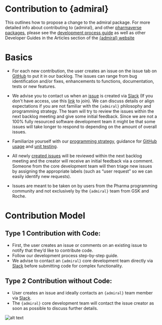 # Contribution to {admiral} 

This outlines how to propose a change to the admiral package. For more detailed info about contributing to {admiral}, and other [pharmaverse packages](https://pharmaverse.org/), please see the [development process guide](https://pharmaverse.github.io/admiral/articles/development_process.html) as well as other Developer Guides in the Articles section of the [{admiral} website](https://pharmaverse.github.io/admiral/index.html)

# Basics
 * For each new contribution, the user creates an issue on the issue tab on [GitHub](https://github.com/pharmaverse/admiral/issues) to put it in our backlog. The issues can range from bug identification and/or fixes, enhancements to functions, documentation, tests or new features.   

 * We advise you to contact us when an [issue](https://github.com/pharmaverse/admiral/issues) is created via [Slack](https://app.slack.com/client/T028PB489D3/C02M8KN8269) (If you don't have access, use this [link](https://join.slack.com/t/pharmaverse/shared_invite/zt-yv5atkr4-Np2ytJ6W_QKz_4Olo7Jo9A) to join).  We can discuss details or align expectations if you are not familiar with the `{admiral}` philosophy and programming strategy. The team will try to review the issues within the next backlog meeting and give some initial feedback. Since we are not a 100% fully resourced software development team it might be that some issues will take longer to respond to depending on the amount of overall issues. 

 * Familiarize yourself with our [programming strategy](https://pharmaverse.github.io/admiral/articles/programming_strategy.html), guidance for [GitHub usage](https://pharmaverse.github.io/admiral/articles/git_usage.html) and [unit testing](https://pharmaverse.github.io/admiral/articles/unit_test_guidance.html).

 * All newly [created issues](https://github.com/pharmaverse/admiral/issues) will be reviewed within the next backlog meeting and the creator will receive an initial feedback via a comment. Someone from the core development team will then triage new issues by assigning the appropriate labels (such as “user request” so we can easily identify new requests).
 
 * Issues are meant to be taken on by users from the Pharma programming community and not exclusively by the `{admiral}` team from GSK and Roche.

# Contribution Model


## Type 1 Contribution with Code: 

 * First, the user creates an issue or comments on an existing issue to notify that they’d like to contribute code.
 * Follow our development process step-by-step guide.
 * We advise to contact an `{admiral}` core development team directly via [Slack](https://app.slack.com/client/T028PB489D3/C02M8KN8269) before submitting code for complex functionality.


## Type 2 Contribution without Code: 

 * User creates an issue and ideally contacts an `{admiral}` team member via [Slack](https://app.slack.com/client/T028PB489D3/C02M8KN8269).
 * The `{admiral}` core development team will contact the issue creator as soon as possible to discuss further details.


![alt text](https://github.com/pharmaverse/admiral/blob/1140_contribute_code/vignettes/admiral_contribution_model.png)

 

